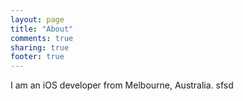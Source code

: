 ```yaml
---
layout: page
title: "About"
comments: true
sharing: true
footer: true
---
```


I am an iOS developer from Melbourne, Australia. sfsd
